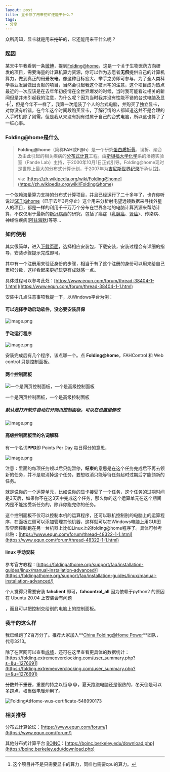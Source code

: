 ```yaml
---
layout: post
title: 显卡除了用来挖矿还能干什么？
tags:
- 分享
---
```




众所周知，显卡就是用来~~挖矿~~的，它还能用来干什么呢？

### 起因

某天中午我看到一条[微博](https://weibo.com/1560906700/Kt67GiQtl)，提到[Folding@home](https://foldingathome.org/?lng=zh-CN)，这是一个关于生物医药方向研发的项目，需要海量的计算机算力资源，你可以作为志愿者**无偿**提供自己的计算机算力，做到真正的~~用爱发电~~。像这种目标宏大、举手之劳即可参与，为了全人类科学事业发展做出贡献的项目，当然会引起我这个技术宅的注意，这个项目成为热点最近的一次应该是在去年年初疫情在全世界爆发的时候，当时我可能看过相关的新闻但是并未引起我的注意，为什么呢？因为当时我并没有性能不错的台式电脑及显卡[^1]，但是今年不一样了，我第一次组装了个人的台式电脑，并购买了独立显卡，对你没有听错，在今年这个时间段购买显卡，了解行情的人都知道这并不是合理的入手时机除了刚需，但是我从来没有拥有过属于自己的台式电脑，所以这也算了了一桩心事。

[^1]: 这个项目并不是只需要显卡的算力，同样也需要cpu的算力。

### Folding@home是什么

> **Folding@home**（简称**FAH**或**F@h**）是一个研究[蛋白质折叠](https://zh.wikipedia.org/wiki/蛋白质折叠)、误折、聚合及由此引起的相关疾病的[分布式计算](https://zh.wikipedia.org/wiki/分布式计算)工程。由[斯坦福大学](https://zh.wikipedia.org/wiki/史丹佛大學)[化学](https://zh.wikipedia.org/wiki/化學)系的潘德实验室（Pande Lab）主持，于2000年10月1日正式引导。Folding@home现时是世界上最大的分布式计算计划，于2007年为[吉尼斯世界纪录](https://zh.wikipedia.org/wiki/吉尼斯世界纪录)所承认[[2\]](https://zh.wikipedia.org/wiki/Folding@home#cite_note-2)。
>
> via: [https://zh.wikipedia.org/wiki/Folding@home](https://zh.wikipedia.org/wiki/Folding@home)

一个依赖海量算力支持的分布式计算项目，并且已经运行了二十多年了，也许你听说过[SETI@home](https://setiathome.berkeley.edu/)（已于去年3月停止）这个用来分析射电望远镜数据来寻找外星人的项目，都是一样的利用千千万万个分布在世界各地的电脑计算资源来帮助计算，不仅仅用于最新的[新冠病毒](https://foldingathome.org/diseases/infectious-diseases/covid-19/?lng=zh-CN)的研究，包括了癌症（[乳腺癌](https://foldingathome.org/diseases/cancer/breast-cancer/?lng=zh-CN)、[肾癌](https://foldingathome.org/diseases/cancer/kidney-cancer/?lng=zh-CN)）、传染病、神经性疾病([阿兹海默](https://foldingathome.org/diseases/neurological-diseases/alzheimers-disease/?lng=zh-CN))等等...

### 如何使用

其实很简单，进入[下载页面](https://foldingathome.org/alternative-downloads/?lng=zh-CN)，选择相应安装包，下载安装，安装过程会有详细的指导，安装步骤提示完成即可。

其中有一个注册用来验证身份的步骤，相当于有了这个注册的身份可以用来给自己累积分数，这样看起来更好玩更有成就感一点。

具体过程可以参考此处：[https://www.equn.com/forum/thread-38404-1-1.html](https://www.equn.com/forum/thread-38404-1-1.html)

安装中几点注意事项我提一下，以Windows平台为例：

#### 可以选择手动启动软件，没必要安装屏保

![image.png](https://i.loli.net/2021/08/29/molSTCDj6vhL8BI.png)

#### 手动运行程序

![image.png](https://i.loli.net/2021/08/29/B2C1Ab37haxmqyv.png)

安装完成后有几个程序，该点哪一个。点 **Folding@home**，FAHControl 和 Web control 只是控制面板。

#### 两个控制面板

![一个是网页控制面板，一个是高级控制面板](https://i.loli.net/2021/08/29/2LDvhbc4kCyi6tm.png)

一个是网页控制面板，一个是高级控制面板

##### 默认是打开软件自动打开网页控制面板，可以在设置里修改

![image.png](https://i.loli.net/2021/08/29/1xwcPWtCVgzmLOb.png)



#### 高级控制面板里的名词解释

有一个名词**PPD**即 Points Per Day 每日得分的意思，

![image.png](https://i.loli.net/2021/08/29/gvHbDZryzJQB4wK.png)

注意：里面的每项任务领以后只能暂停，**结束**的意思是在这个任务完成后不再去领新的任务，并不是取消掉这个任务，要想取消只能等待任务超时过期后才能领新的任务。

就是说你的一个运算单元，比如说你的显卡接受了一个任务，这个任务的过期时间是3天后，如果你不在这3天中完成这个任务，那么你的这个运算单元在这个期间内是不能接受新任务的，除非你跑完你的任务。

这个控制面板不仅可以控制本机的运算程序，还可以联机控制别的电脑上的运算程序，在面板左侧可以添加管理其他机器，这样就可以在Windows电脑上用GUI图形界面控制跑在另一台机器上比如Linux上的folding@home程序了。具体可参考此贴：[https://www.equn.com/forum/thread-48322-1-1.html](https://www.equn.com/forum/thread-48322-1-1.html)

#### linux 手动安装

参考官方教程：[https://foldingathome.org/support/faq/installation-guides/linux/manual-installation-advanced/](https://foldingathome.org/support/faq/installation-guides/linux/manual-installation-advanced/)

个人觉得只需要安装 **fahclient** 即可，**fahcontrol_all** 因为依赖于python2 的原因在 Ubuntu 20.04 上安装会有问题

[^2]: https://foldingforum.org/viewtopic.php?f=16&t=34757

，而且可以把控制交给别的电脑上的控制面板。

### 我干的这么样

我已经跑了2百万分了。推荐大家加入**[China Folding@Home Power](https://fah.manho.org/)**团队，代号3213。

除了在官网可以查看[成绩](https://stats.foldingathome.org/)，还可在这里查看更具体的数据统计：[https://folding.extremeoverclocking.com/user_summary.php?s=&u=1276691](https://folding.extremeoverclocking.com/user_summary.php?s=&u=1276691)

~~分数并不重要~~，重要的持之以恒😂😂，夏天跑跑电脑还是很热的，冬天倒是可以多跑点，权当做电暖炉用了。



![FoldingAtHome-wus-certificate-548990173](https://tva1.sinaimg.cn/large/008i3skNgy1gtxn9ahmxkj60hs0dcwfz02.jpg)



### 相关推荐

分布式计算论坛：[https://www.equn.com/forum/](https://www.equn.com/forum/)

其他分布式计算平台 [BOINC](https://boinc.berkeley.edu/)：[https://boinc.berkeley.edu/download.php](https://boinc.berkeley.edu/download.php)


